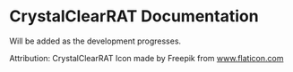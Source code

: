 # CrystalClearRAT Documentation

Will be added as the development progresses.


Attribution:
CrystalClearRAT Icon made by Freepik from www.flaticon.com